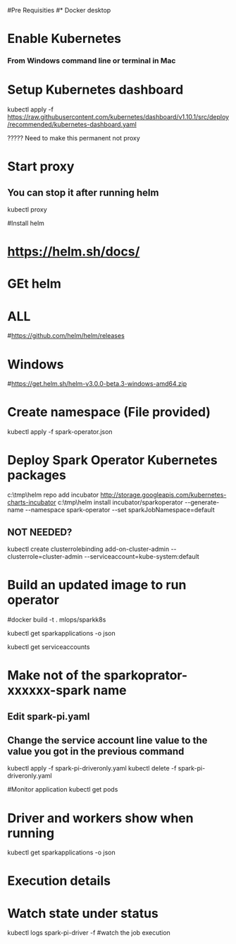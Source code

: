 #Pre Requisities
#* Docker desktop
#   Enable Kubernetes


### From Windows command line or terminal in Mac
#
# Setup Kubernetes dashboard
kubectl apply -f https://raw.githubusercontent.com/kubernetes/dashboard/v1.10.1/src/deploy/recommended/kubernetes-dashboard.yaml

?????  Need to make this permanent not proxy
# Start proxy
## You can stop it after running helm
kubectl proxy

#Install helm
# https://helm.sh/docs/


# GEt helm
# ALL
#https://github.com/helm/helm/releases
# Windows 
#https://get.helm.sh/helm-v3.0.0-beta.3-windows-amd64.zip


# Create namespace (File provided)
kubectl apply -f spark-operator.json


# Deploy Spark Operator Kubernetes packages
c:\tmp\helm repo add incubator http://storage.googleapis.com/kubernetes-charts-incubator
c:\tmp\helm install incubator/sparkoperator --generate-name --namespace spark-operator --set sparkJobNamespace=default

## NOT NEEDED?
kubectl create clusterrolebinding add-on-cluster-admin --clusterrole=cluster-admin --serviceaccount=kube-system:default


# Build an updated image to run operator
#docker build -t . mlops/sparkk8s

kubectl get sparkapplications -o json


kubectl get serviceaccounts
# Make not of the sparkoprator-xxxxxx-spark name

## Edit spark-pi.yaml
## Change the service account line value to the value you got in the previous command
kubectl apply -f spark-pi-driveronly.yaml
kubectl delete -f spark-pi-driveronly.yaml


#Monitor application 
kubectl get pods
# Driver and workers show when running 

kubectl get sparkapplications -o json
# Execution details 
# Watch state under status

kubectl logs spark-pi-driver -f
#watch the job execution